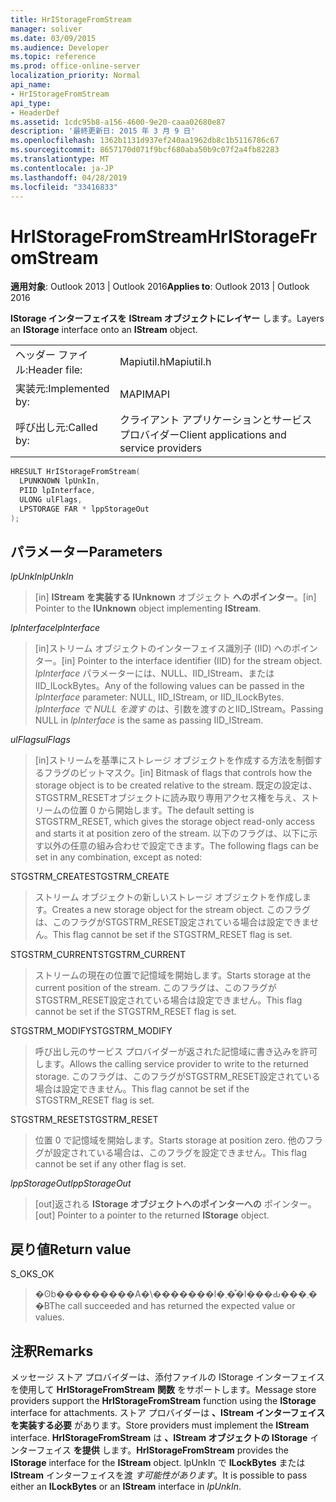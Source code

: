 ```yaml
---
title: HrIStorageFromStream
manager: soliver
ms.date: 03/09/2015
ms.audience: Developer
ms.topic: reference
ms.prod: office-online-server
localization_priority: Normal
api_name:
- HrIStorageFromStream
api_type:
- HeaderDef
ms.assetid: 1cdc95b8-a156-4600-9e20-caaa02680e87
description: '最終更新日: 2015 年 3 月 9 日'
ms.openlocfilehash: 1362b1131d937ef240aa1962db8c1b5116786c67
ms.sourcegitcommit: 8657170d071f9bcf680aba50b9c07f2a4fb82283
ms.translationtype: MT
ms.contentlocale: ja-JP
ms.lasthandoff: 04/28/2019
ms.locfileid: "33416833"
---
```

# <a name="hristoragefromstream"></a><span data-ttu-id="44dba-103">HrIStorageFromStream</span><span class="sxs-lookup"><span data-stu-id="44dba-103">HrIStorageFromStream</span></span>

  
  
<span data-ttu-id="44dba-104">**適用対象**: Outlook 2013 | Outlook 2016</span><span class="sxs-lookup"><span data-stu-id="44dba-104">**Applies to**: Outlook 2013 | Outlook 2016</span></span> 
  
<span data-ttu-id="44dba-105">**IStorage インターフェイスを** **IStream オブジェクトにレイヤー** します。</span><span class="sxs-lookup"><span data-stu-id="44dba-105">Layers an **IStorage** interface onto an **IStream** object.</span></span> 
  
|||
|:-----|:-----|
|<span data-ttu-id="44dba-106">ヘッダー ファイル:</span><span class="sxs-lookup"><span data-stu-id="44dba-106">Header file:</span></span>  <br/> |<span data-ttu-id="44dba-107">Mapiutil.h</span><span class="sxs-lookup"><span data-stu-id="44dba-107">Mapiutil.h</span></span>  <br/> |
|<span data-ttu-id="44dba-108">実装元:</span><span class="sxs-lookup"><span data-stu-id="44dba-108">Implemented by:</span></span>  <br/> |<span data-ttu-id="44dba-109">MAPI</span><span class="sxs-lookup"><span data-stu-id="44dba-109">MAPI</span></span>  <br/> |
|<span data-ttu-id="44dba-110">呼び出し元:</span><span class="sxs-lookup"><span data-stu-id="44dba-110">Called by:</span></span>  <br/> |<span data-ttu-id="44dba-111">クライアント アプリケーションとサービス プロバイダー</span><span class="sxs-lookup"><span data-stu-id="44dba-111">Client applications and service providers</span></span>  <br/> |
   
```cpp
HRESULT HrIStorageFromStream(
  LPUNKNOWN lpUnkIn,
  PIID lpInterface,
  ULONG ulFlags,
  LPSTORAGE FAR * lppStorageOut
);
```

## <a name="parameters"></a><span data-ttu-id="44dba-112">パラメーター</span><span class="sxs-lookup"><span data-stu-id="44dba-112">Parameters</span></span>

 <span data-ttu-id="44dba-113">_lpUnkIn_</span><span class="sxs-lookup"><span data-stu-id="44dba-113">_lpUnkIn_</span></span>
  
> <span data-ttu-id="44dba-114">[in] **IStream を実装する IUnknown** オブジェクト **へのポインター**。</span><span class="sxs-lookup"><span data-stu-id="44dba-114">[in] Pointer to the **IUnknown** object implementing **IStream**.</span></span> 
    
 <span data-ttu-id="44dba-115">_lpInterface_</span><span class="sxs-lookup"><span data-stu-id="44dba-115">_lpInterface_</span></span>
  
> <span data-ttu-id="44dba-116">[in]ストリーム オブジェクトのインターフェイス識別子 (IID) へのポインター。</span><span class="sxs-lookup"><span data-stu-id="44dba-116">[in] Pointer to the interface identifier (IID) for the stream object.</span></span> <span data-ttu-id="44dba-117">_lpInterface_ パラメーターには、NULL、IID_IStream、またはIID_ILockBytes。</span><span class="sxs-lookup"><span data-stu-id="44dba-117">Any of the following values can be passed in the  _lpInterface_ parameter: NULL, IID_IStream, or IID_ILockBytes.</span></span> <span data-ttu-id="44dba-118">_lpInterface で NULL を渡す_ のは、引数を渡すのとIID_IStream。</span><span class="sxs-lookup"><span data-stu-id="44dba-118">Passing NULL in  _lpInterface_ is the same as passing IID_IStream.</span></span> 
    
 <span data-ttu-id="44dba-119">_ulFlags_</span><span class="sxs-lookup"><span data-stu-id="44dba-119">_ulFlags_</span></span>
  
> <span data-ttu-id="44dba-120">[in]ストリームを基準にストレージ オブジェクトを作成する方法を制御するフラグのビットマスク。</span><span class="sxs-lookup"><span data-stu-id="44dba-120">[in] Bitmask of flags that controls how the storage object is to be created relative to the stream.</span></span> <span data-ttu-id="44dba-121">既定の設定は、STGSTRM_RESETオブジェクトに読み取り専用アクセス権を与え、ストリームの位置 0 から開始します。</span><span class="sxs-lookup"><span data-stu-id="44dba-121">The default setting is STGSTRM_RESET, which gives the storage object read-only access and starts it at position zero of the stream.</span></span> <span data-ttu-id="44dba-122">以下のフラグは、以下に示す以外の任意の組み合わせで設定できます。</span><span class="sxs-lookup"><span data-stu-id="44dba-122">The following flags can be set in any combination, except as noted:</span></span>
    
<span data-ttu-id="44dba-123">STGSTRM_CREATE</span><span class="sxs-lookup"><span data-stu-id="44dba-123">STGSTRM_CREATE</span></span> 
  
> <span data-ttu-id="44dba-124">ストリーム オブジェクトの新しいストレージ オブジェクトを作成します。</span><span class="sxs-lookup"><span data-stu-id="44dba-124">Creates a new storage object for the stream object.</span></span> <span data-ttu-id="44dba-125">このフラグは、このフラグがSTGSTRM_RESET設定されている場合は設定できません。</span><span class="sxs-lookup"><span data-stu-id="44dba-125">This flag cannot be set if the STGSTRM_RESET flag is set.</span></span> 
    
<span data-ttu-id="44dba-126">STGSTRM_CURRENT</span><span class="sxs-lookup"><span data-stu-id="44dba-126">STGSTRM_CURRENT</span></span> 
  
> <span data-ttu-id="44dba-127">ストリームの現在の位置で記憶域を開始します。</span><span class="sxs-lookup"><span data-stu-id="44dba-127">Starts storage at the current position of the stream.</span></span> <span data-ttu-id="44dba-128">このフラグは、このフラグがSTGSTRM_RESET設定されている場合は設定できません。</span><span class="sxs-lookup"><span data-stu-id="44dba-128">This flag cannot be set if the STGSTRM_RESET flag is set.</span></span> 
    
<span data-ttu-id="44dba-129">STGSTRM_MODIFY</span><span class="sxs-lookup"><span data-stu-id="44dba-129">STGSTRM_MODIFY</span></span> 
  
> <span data-ttu-id="44dba-130">呼び出し元のサービス プロバイダーが返された記憶域に書き込みを許可します。</span><span class="sxs-lookup"><span data-stu-id="44dba-130">Allows the calling service provider to write to the returned storage.</span></span> <span data-ttu-id="44dba-131">このフラグは、このフラグがSTGSTRM_RESET設定されている場合は設定できません。</span><span class="sxs-lookup"><span data-stu-id="44dba-131">This flag cannot be set if the STGSTRM_RESET flag is set.</span></span> 
    
<span data-ttu-id="44dba-132">STGSTRM_RESET</span><span class="sxs-lookup"><span data-stu-id="44dba-132">STGSTRM_RESET</span></span> 
  
> <span data-ttu-id="44dba-133">位置 0 で記憶域を開始します。</span><span class="sxs-lookup"><span data-stu-id="44dba-133">Starts storage at position zero.</span></span> <span data-ttu-id="44dba-134">他のフラグが設定されている場合は、このフラグを設定できません。</span><span class="sxs-lookup"><span data-stu-id="44dba-134">This flag cannot be set if any other flag is set.</span></span> 
    
 <span data-ttu-id="44dba-135">_lppStorageOut_</span><span class="sxs-lookup"><span data-stu-id="44dba-135">_lppStorageOut_</span></span>
  
> <span data-ttu-id="44dba-136">[out]返される **IStorage オブジェクトへのポインターへの** ポインター。</span><span class="sxs-lookup"><span data-stu-id="44dba-136">[out] Pointer to a pointer to the returned **IStorage** object.</span></span> 
    
## <a name="return-value"></a><span data-ttu-id="44dba-137">戻り値</span><span class="sxs-lookup"><span data-stu-id="44dba-137">Return value</span></span>

<span data-ttu-id="44dba-138">S_OK</span><span class="sxs-lookup"><span data-stu-id="44dba-138">S_OK</span></span> 
  
> <span data-ttu-id="44dba-139">�ʘb���������A�\�������l�܂��͒l���Ԃ���܂��B</span><span class="sxs-lookup"><span data-stu-id="44dba-139">The call succeeded and has returned the expected value or values.</span></span>
    
## <a name="remarks"></a><span data-ttu-id="44dba-140">注釈</span><span class="sxs-lookup"><span data-stu-id="44dba-140">Remarks</span></span>

<span data-ttu-id="44dba-141">メッセージ ストア プロバイダーは、添付ファイルの IStorage インターフェイスを使用して **HrIStorageFromStream** **関数** をサポートします。</span><span class="sxs-lookup"><span data-stu-id="44dba-141">Message store providers support the **HrIStorageFromStream** function using the **IStorage** interface for attachments.</span></span> <span data-ttu-id="44dba-142">ストア プロバイダーは **、IStream インターフェイスを実装する必要** があります。</span><span class="sxs-lookup"><span data-stu-id="44dba-142">Store providers must implement the **IStream** interface.</span></span> <span data-ttu-id="44dba-143">**HrIStorageFromStream** は **、IStream オブジェクトの IStorage** インターフェイス **を提供** します。</span><span class="sxs-lookup"><span data-stu-id="44dba-143">**HrIStorageFromStream** provides the **IStorage** interface for the **IStream** object.</span></span> <span data-ttu-id="44dba-144">lpUnkIn で **ILockBytes** または **IStream** インターフェイスを渡  _す可能性があります_。</span><span class="sxs-lookup"><span data-stu-id="44dba-144">It is possible to pass either an **ILockBytes** or an **IStream** interface in  _lpUnkIn_.</span></span> 
  

